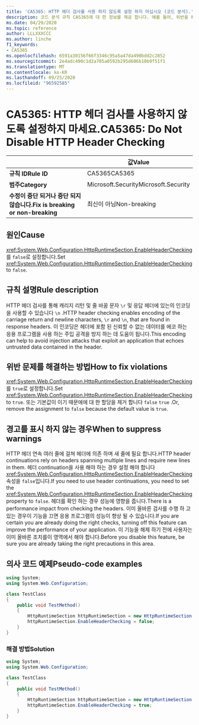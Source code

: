 ```yaml
---
title: 'CA5365: HTTP 헤더 검사를 사용 하지 않도록 설정 하지 마십시오 (코드 분석).'
description: 코드 분석 규칙 CA5365에 대 한 정보를 제공 합니다. 예를 들어, 위반을 해결 하는 방법, 위반 하는 경우를 포함 합니다.
ms.date: 04/29/2020
ms.topic: reference
author: LLLXXXCCC
ms.author: linche
f1_keywords:
- CA5365
ms.openlocfilehash: 6591a30156f66f3346c95a5a47da490bdd2c2852
ms.sourcegitcommit: 2e4adc490c1d2a705a0592b295d606b10b9f51f1
ms.translationtype: MT
ms.contentlocale: ko-KR
ms.lasthandoff: 09/25/2020
ms.locfileid: "96592585"
---
```

# <a name="ca5365-do-not-disable-http-header-checking"></a><span data-ttu-id="28d25-103">CA5365: HTTP 헤더 검사를 사용하지 않도록 설정하지 마세요.</span><span class="sxs-lookup"><span data-stu-id="28d25-103">CA5365: Do Not Disable HTTP Header Checking</span></span>

| | <span data-ttu-id="28d25-104">값</span><span class="sxs-lookup"><span data-stu-id="28d25-104">Value</span></span> |
|-|-|
| <span data-ttu-id="28d25-105">**규칙 ID**</span><span class="sxs-lookup"><span data-stu-id="28d25-105">**Rule ID**</span></span> |<span data-ttu-id="28d25-106">CA5365</span><span class="sxs-lookup"><span data-stu-id="28d25-106">CA5365</span></span>|
| <span data-ttu-id="28d25-107">**범주**</span><span class="sxs-lookup"><span data-stu-id="28d25-107">**Category**</span></span> |<span data-ttu-id="28d25-108">Microsoft.Security</span><span class="sxs-lookup"><span data-stu-id="28d25-108">Microsoft.Security</span></span>|
| <span data-ttu-id="28d25-109">**수정이 중단 되거나 중단 되지 않습니다.**</span><span class="sxs-lookup"><span data-stu-id="28d25-109">**Fix is breaking or non-breaking**</span></span> |<span data-ttu-id="28d25-110">최신이 아님</span><span class="sxs-lookup"><span data-stu-id="28d25-110">Non-breaking</span></span>|

## <a name="cause"></a><span data-ttu-id="28d25-111">원인</span><span class="sxs-lookup"><span data-stu-id="28d25-111">Cause</span></span>

<span data-ttu-id="28d25-112"><xref:System.Web.Configuration.HttpRuntimeSection.EnableHeaderChecking>를 `false`로 설정합니다.</span><span class="sxs-lookup"><span data-stu-id="28d25-112">Set <xref:System.Web.Configuration.HttpRuntimeSection.EnableHeaderChecking> to `false`.</span></span>

## <a name="rule-description"></a><span data-ttu-id="28d25-113">규칙 설명</span><span class="sxs-lookup"><span data-stu-id="28d25-113">Rule description</span></span>

<span data-ttu-id="28d25-114">HTTP 헤더 검사를 통해 캐리지 리턴 및 줄 바꿈 문자 `\r` 및 응답 헤더에 있는의 인코딩을 사용할 수 있습니다 `\n` .</span><span class="sxs-lookup"><span data-stu-id="28d25-114">HTTP header checking enables encoding of the carriage return and newline characters, `\r` and `\n`, that are found in response headers.</span></span> <span data-ttu-id="28d25-115">이 인코딩은 헤더에 포함 된 신뢰할 수 없는 데이터를 에코 하는 응용 프로그램을 사용 하는 주입 공격을 방지 하는 데 도움이 됩니다.</span><span class="sxs-lookup"><span data-stu-id="28d25-115">This encoding can help to avoid injection attacks that exploit an application that echoes untrusted data contained in the header.</span></span>

## <a name="how-to-fix-violations"></a><span data-ttu-id="28d25-116">위반 문제를 해결하는 방법</span><span class="sxs-lookup"><span data-stu-id="28d25-116">How to fix violations</span></span>

<span data-ttu-id="28d25-117"><xref:System.Web.Configuration.HttpRuntimeSection.EnableHeaderChecking>를 `true`로 설정합니다.</span><span class="sxs-lookup"><span data-stu-id="28d25-117">Set <xref:System.Web.Configuration.HttpRuntimeSection.EnableHeaderChecking> to `true`.</span></span> <span data-ttu-id="28d25-118">또는 기본값이 이기 때문에에 대 한 할당을 제거 합니다 `false` `true` .</span><span class="sxs-lookup"><span data-stu-id="28d25-118">Or, remove the assignment to `false` because the default value is `true`.</span></span>

## <a name="when-to-suppress-warnings"></a><span data-ttu-id="28d25-119">경고를 표시 하지 않는 경우</span><span class="sxs-lookup"><span data-stu-id="28d25-119">When to suppress warnings</span></span>

<span data-ttu-id="28d25-120">HTTP 헤더 연속 여러 줄에 걸쳐 헤더에 의존 하며 새 줄에 필요 합니다.</span><span class="sxs-lookup"><span data-stu-id="28d25-120">HTTP header continuations rely on headers spanning multiple lines and require new lines in them.</span></span> <span data-ttu-id="28d25-121">헤더 continuation을 사용 해야 하는 경우 설정 해야 합니다 <xref:System.Web.Configuration.HttpRuntimeSection.EnableHeaderChecking> 속성을 `false`입니다.</span><span class="sxs-lookup"><span data-stu-id="28d25-121">If you need to use header continuations, you need to set the <xref:System.Web.Configuration.HttpRuntimeSection.EnableHeaderChecking> property to `false`.</span></span> <span data-ttu-id="28d25-122">헤더를 확인 하는 경우 성능에 영향을 줍니다.</span><span class="sxs-lookup"><span data-stu-id="28d25-122">There is a performance impact from checking the headers.</span></span> <span data-ttu-id="28d25-123">이미 올바른 검사를 수행 하 고 있는 경우이 기능을 끄면 응용 프로그램의 성능이 향상 될 수 있습니다.</span><span class="sxs-lookup"><span data-stu-id="28d25-123">If you are certain you are already doing the right checks, turning off this feature can improve the performance of your application.</span></span> <span data-ttu-id="28d25-124">이 기능을 해제 하기 전에 사용자는 이미 올바른 조치를이 영역에서 해야 합니다.</span><span class="sxs-lookup"><span data-stu-id="28d25-124">Before you disable this feature, be sure you are already taking the right precautions in this area.</span></span>

## <a name="pseudo-code-examples"></a><span data-ttu-id="28d25-125">의사 코드 예제</span><span class="sxs-lookup"><span data-stu-id="28d25-125">Pseudo-code examples</span></span>

```csharp
using System;
using System.Web.Configuration;

class TestClass
{
    public void TestMethod()
    {
        HttpRuntimeSection httpRuntimeSection = new HttpRuntimeSection();
        httpRuntimeSection.EnableHeaderChecking = false;
    }
}
```

### <a name="solution"></a><span data-ttu-id="28d25-126">해결 방법</span><span class="sxs-lookup"><span data-stu-id="28d25-126">Solution</span></span>

```csharp
using System;
using System.Web.Configuration;

class TestClass
{
    public void TestMethod()
    {
        HttpRuntimeSection httpRuntimeSection = new HttpRuntimeSection();
        httpRuntimeSection.EnableHeaderChecking = true;
    }
}
```
